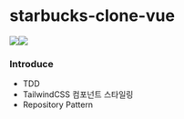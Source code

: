 # starbucks-clone-vue
<img src="https://img.shields.io/badge/vue.js-4FC08D?style=for-the-badge&logo=vue.js&logoColor=white"/><img src="https://img.shields.io/badge/TailwindCSS-06B6D4?style=for-the-badge&logo=TailwindCSS&logoColor=white"/>

### Introduce
- TDD
- TailwindCSS 컴포넌트 스타일링
- Repository Pattern
